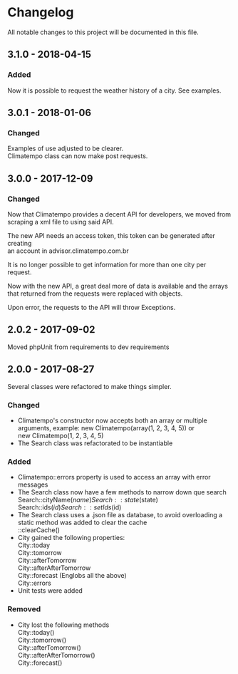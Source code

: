 # Changelog
All notable changes to this project will be documented in this file.

## 3.1.0 - 2018-04-15

### Added
Now it is possible to request the weather history of a city.
See examples.

## 3.0.1 - 2018-01-06

### Changed
Examples of use adjusted to be clearer.  
Climatempo class can now make post requests.  

## 3.0.0 - 2017-12-09

### Changed
Now that Climatempo provides a decent API for developers, we moved from 
scraping a xml file to using said API.

The new API needs an access token, this token can be generated after creating  
an account in advisor.climatempo.com.br

It is no longer possible to get information for more than one city per request.

Now with the new API, a great deal more of data is available and the arrays that 
returned from the requests were replaced with objects.

Upon error, the requests to the API will throw Exceptions.

## 2.0.2 - 2017-09-02

Moved phpUnit from requirements to dev requirements

## 2.0.0 - 2017-08-27

Several classes were refactored to make things simpler.

### Changed
- Climatempo's constructor now accepts both an array or multiple arguments, example:
new Climatempo(array(1, 2, 3, 4, 5)) or  
new Climatempo(1, 2, 3, 4, 5)
- The Search class was refactorated to be instantiable

### Added
- Climatempo::errors property is used to access an array with error messages
- The Search class now have a few methods to narrow down que search
Search::cityName($name)  
Search::state($state)  
Search::ids($id) 
Search::setIds($id) 
- The Search class uses a .json file as database, to avoid overloading a static method was added to clear the cache  
::clearCache()
- City gained the following properties:  
City::today  
City::tomorrow  
City::afterTomorrow  
City::afterAfterTomorrow  
City::forecast (Englobs all the above)  
City::errors
- Unit tests were added

### Removed
- City lost the following methods  
City::today()  
City::tomorrow()  
City::afterTomorrow()  
City::afterAfterTomorrow()  
City::forecast()  


